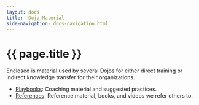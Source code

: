 ```yaml
---
layout: docs
title:  Dojo Material
side-navigation: docs-navigation.html
---
```


# {{ page.title }}

Enclosed is material used by several Dojos for either direct training or indirect knowledge transfer for their organizations.

- [Playbooks](../playbooks/index.html): Coaching material and suggested practices.
- [References](../references/index.html): Reference material, books, and videos we refer others to.
  
